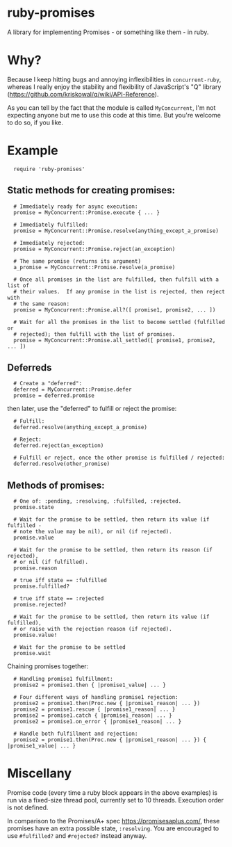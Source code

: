# ruby-promises

A library for implementing Promises - or something like them - in ruby.

# Why?

Because I keep hitting bugs and annoying inflexibilities in `concurrent-ruby`,
whereas I really enjoy the stability and flexibility of JavaScript's "Q"
library (<https://github.com/kriskowal/q/wiki/API-Reference>).

As you can tell by the fact that the module is called `MyConcurrent`, I'm not
expecting anyone but me to use this code at this time.  But you're welcome to
do so, if you like.

# Example

```
  require 'ruby-promises'
```

## Static methods for creating promises:

```
  # Immediately ready for async execution:
  promise = MyConcurrent::Promise.execute { ... }

  # Immediately fulfilled:
  promise = MyConcurrent::Promise.resolve(anything_except_a_promise)

  # Immediately rejected:
  promise = MyConcurrent::Promise.reject(an_exception)

  # The same promise (returns its argument)
  a_promise = MyConcurrent::Promise.resolve(a_promise)

  # Once all promises in the list are fulfilled, then fulfill with a list of
  # their values.  If any promise in the list is rejected, then reject with
  # the same reason:
  promise = MyConcurrent::Promise.all?([ promise1, promise2, ... ])

  # Wait for all the promises in the list to become settled (fulfilled or
  # rejected); then fulfill with the list of promises.
  promise = MyConcurrent::Promise.all_settled([ promise1, promise2, ... ])
```

## Deferreds

```
  # Create a "deferred":
  deferred = MyConcurrent::Promise.defer
  promise = deferred.promise
```

then later, use the "deferred" to fulfill or reject the promise:

```
  # Fulfill:
  deferred.resolve(anything_except_a_promise)

  # Reject:
  deferred.reject(an_exception)

  # Fulfill or reject, once the other promise is fulfilled / rejected:
  deferred.resolve(other_promise)
```

## Methods of promises:

```
  # One of: :pending, :resolving, :fulfilled, :rejected.
  promise.state

  # Wait for the promise to be settled, then return its value (if fulfilled -
  # note the value may be nil), or nil (if rejected).
  promise.value

  # Wait for the promise to be settled, then return its reason (if rejected),
  # or nil (if fulfilled).
  promise.reason

  # true iff state == :fulfilled
  promise.fulfilled?

  # true iff state == :rejected
  promise.rejected?

  # Wait for the promise to be settled, then return its value (if fulfilled),
  # or raise with the rejection reason (if rejected).
  promise.value!

  # Wait for the promise to be settled
  promise.wait
```

Chaining promises together:

```
  # Handling promise1 fulfillment:
  promise2 = promise1.then { |promise1_value| ... }

  # Four different ways of handling promise1 rejection:
  promise2 = promise1.then(Proc.new { |promise1_reason| ... })
  promise2 = promise1.rescue { |promise1_reason| ... }
  promise2 = promise1.catch { |promise1_reason| ... }
  promise2 = promise1.on_error { |promise1_reason| ... }

  # Handle both fulfillment and rejection:
  promise2 = promise1.then(Proc.new { |promise1_reason| ... }) { |promise1_value| ... }
```

# Miscellany

Promise code (every time a ruby block appears in the above examples) is run
via a fixed-size thread pool, currently set to 10 threads.  Execution order is
not defined.

In comparison to the Promises/A+ spec <https://promisesaplus.com/>, these
promises have an extra possible state, `:resolving`.  You are encouraged to
use `#fulfilled?` and `#rejected?` instead anyway.

